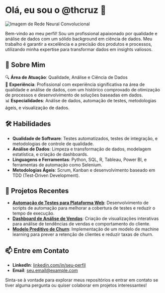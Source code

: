 # Olá, eu sou o @thcruz 👋

![Imagem de Rede Neural Convolucional](https://img.odcdn.com.br/wp-content/uploads/2023/05/rede-neural-convolucional-1536x864.jpg)

Bem-vindo ao meu perfil! Sou um profissional apaixonado por qualidade e análise de dados com um sólido background em ciência de dados. Meu trabalho é garantir a excelência e a precisão dos produtos e processos, utilizando minha expertise para transformar dados em insights valiosos.

## 🚀 Sobre Mim

🔍 **Área de Atuação**: Qualidade, Análise e Ciência de Dados  
💼 **Experiência**: Profissional com experiência significativa na área de qualidade e análise de dados, com um histórico comprovado de otimização de processos e desenvolvimento de soluções baseadas em dados.  
📊 **Especialidades**: Análise de dados, automação de testes, metodologias ágeis, e visualização de dados.

## 🛠️ Habilidades

- **Qualidade de Software**: Testes automatizados, testes de integração, e metodologias de controle de qualidade.
- **Análise de Dados**: Limpeza e transformação de dados, modelagem estatística, e criação de dashboards.
- **Linguagens e Ferramentas**: Python, SQL, R, Tableau, Power BI, e ferramentas de automação como Selenium.
- **Metodologias Ágeis**: Scrum, Kanban e desenvolvimento baseado em TDD (Test-Driven Development).

## 🌟 Projetos Recentes

- **[Automação de Testes para Plataforma Web](link-para-seu-projeto)**: Desenvolvimento de scripts de automação para melhorar a cobertura de testes e reduzir o tempo de execução.
- **[Dashboard de Análise de Vendas](link-para-seu-projeto)**: Criação de visualizações interativas para análise de tendências de vendas e comportamento do cliente.
- **[Modelo Preditivo de Churn](link-para-seu-projeto)**: Implementação de um modelo de machine learning para prever a retenção de clientes e reduzir taxas de churn.

## 📫 Entre em Contato

- **LinkedIn**: [linkedin.com/in/seu-perfil](https://linkedin.com/in/seu-perfil)
- **Email**: seu.email@example.com

Sinta-se à vontade para explorar meus repositórios e entrar em contato se tiver alguma pergunta ou quiser colaborar em projetos interessantes!


